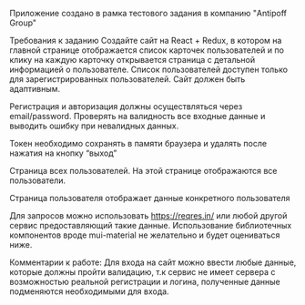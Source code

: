 Приложение создано в рамка тестового задания в компанию "Antipoff Group"

Требования к заданию
Создайте сайт на React + Redux, в котором на главной странице отображается список карточек пользователей и по клику на каждую карточку открывается страница с детальной информацией о пользователе. Список пользователей доступен только для зарегистрированных пользователей. Сайт должен быть адаптивным.

Регистрация и авторизация должны осуществляться через email/password. Проверять на валидность все входные данные и выводить ошибку при невалидных данных.

Токен необходимо сохранять в памяти браузера и удалять после нажатия на кнопку “выход”

Страница всех пользователей. На этой странице отображаются все пользователи.

Страница пользователя отображает данные конкретного пользователя

Для запросов можно использовать https://reqres.in/ или любой другой сервис предоставляющий такие данные. Использование библиотечных компонентов вроде mui-material не желательно и будет оцениваться ниже.

Комментарии к работе:
Для входа на сайт можно ввести любые данные, которые должны пройти валидацию, т.к сервис не имеет сервера с возможностью реальной регистрации и логина, полученные данные подменяются необходимыми для входа.
